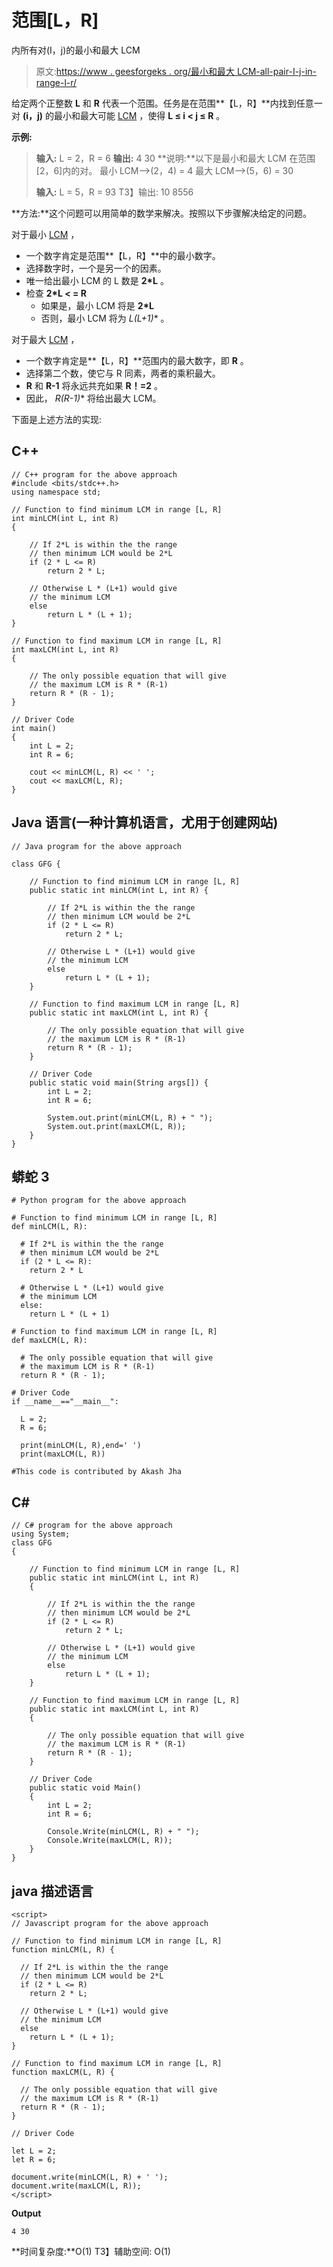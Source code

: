 # 范围[L，R]

内所有对(I，j)的最小和最大 LCM

> 原文:[https://www . geesforgeks . org/最小和最大 LCM-all-pair-I-j-in-range-l-r/](https://www.geeksforgeeks.org/minimum-and-maximum-lcm-among-all-pairs-i-j-in-range-l-r/)

给定两个正整数 **L** 和 **R** 代表一个范围。任务是在范围**【L，R】**内找到任意一对 **(i，j)** 的最小和最大可能 [LCM](https://www.geeksforgeeks.org/lcm-gq/) ，使得 **L ≤ i < j ≤ R** 。

**示例:**

> **输入:** L = 2，R = 6
> **输出:** 4 30
> **说明:**以下是最小和最大 LCM 在范围[2，6]内的对。
> 最小 LCM–>(2，4) = 4
> 最大 LCM–>(5，6) = 30
> 
> **输入:** L = 5，R = 93
> T3】输出: 10 8556

**方法:**这个问题可以用简单的数学来解决。按照以下步骤解决给定的问题。

对于最小 [LCM](https://www.geeksforgeeks.org/lcm-gq/) ，

*   一个数字肯定是范围**【L，R】**中的最小数字。
*   选择数字时，一个是另一个的因素。
*   唯一给出最小 LCM 的 L 数是 **2*L** 。
*   检查 **2*L < = R**
    *   如果是，最小 LCM 将是 **2*L**
    *   否则，最小 LCM 将为 **L*(L+1)** 。

对于最大 [LCM](https://www.geeksforgeeks.org/program-to-find-lcm-of-two-numbers/) ，

*   一个数字肯定是**【L，R】**范围内的最大数字，即 **R** 。
*   选择第二个数，使它与 R 同素，两者的乘积最大。
*   **R** 和 **R-1** 将永远共充如果 **R！=2** 。
*   因此， **R*(R-1)** 将给出最大 LCM。

下面是上述方法的实现:

## C++

```
// C++ program for the above approach
#include <bits/stdc++.h>
using namespace std;

// Function to find minimum LCM in range [L, R]
int minLCM(int L, int R)
{

    // If 2*L is within the the range
    // then minimum LCM would be 2*L
    if (2 * L <= R)
        return 2 * L;

    // Otherwise L * (L+1) would give
    // the minimum LCM
    else
        return L * (L + 1);
}

// Function to find maximum LCM in range [L, R]
int maxLCM(int L, int R)
{

    // The only possible equation that will give
    // the maximum LCM is R * (R-1)
    return R * (R - 1);
}

// Driver Code
int main()
{
    int L = 2;
    int R = 6;

    cout << minLCM(L, R) << ' ';
    cout << maxLCM(L, R);
}
```

## Java 语言(一种计算机语言，尤用于创建网站)

```
// Java program for the above approach

class GFG {

    // Function to find minimum LCM in range [L, R]
    public static int minLCM(int L, int R) {

        // If 2*L is within the the range
        // then minimum LCM would be 2*L
        if (2 * L <= R)
            return 2 * L;

        // Otherwise L * (L+1) would give
        // the minimum LCM
        else
            return L * (L + 1);
    }

    // Function to find maximum LCM in range [L, R]
    public static int maxLCM(int L, int R) {

        // The only possible equation that will give
        // the maximum LCM is R * (R-1)
        return R * (R - 1);
    }

    // Driver Code
    public static void main(String args[]) {
        int L = 2;
        int R = 6;

        System.out.print(minLCM(L, R) + " ");
        System.out.print(maxLCM(L, R));
    }
}
```

## 蟒蛇 3

```
# Python program for the above approach

# Function to find minimum LCM in range [L, R]
def minLCM(L, R):

  # If 2*L is within the the range
  # then minimum LCM would be 2*L
  if (2 * L <= R):
    return 2 * L

  # Otherwise L * (L+1) would give
  # the minimum LCM
  else:
    return L * (L + 1)

# Function to find maximum LCM in range [L, R]
def maxLCM(L, R):

  # The only possible equation that will give
  # the maximum LCM is R * (R-1)
  return R * (R - 1);

# Driver Code
if __name__=="__main__":

  L = 2;
  R = 6;

  print(minLCM(L, R),end=' ')
  print(maxLCM(L, R))

#This code is contributed by Akash Jha
```

## C#

```
// C# program for the above approach
using System;
class GFG
{

    // Function to find minimum LCM in range [L, R]
    public static int minLCM(int L, int R)
    {

        // If 2*L is within the the range
        // then minimum LCM would be 2*L
        if (2 * L <= R)
            return 2 * L;

        // Otherwise L * (L+1) would give
        // the minimum LCM
        else
            return L * (L + 1);
    }

    // Function to find maximum LCM in range [L, R]
    public static int maxLCM(int L, int R)
    {

        // The only possible equation that will give
        // the maximum LCM is R * (R-1)
        return R * (R - 1);
    }

    // Driver Code
    public static void Main()
    {
        int L = 2;
        int R = 6;

        Console.Write(minLCM(L, R) + " ");
        Console.Write(maxLCM(L, R));
    }
}
```

## java 描述语言

```
<script>
// Javascript program for the above approach

// Function to find minimum LCM in range [L, R]
function minLCM(L, R) {

  // If 2*L is within the the range
  // then minimum LCM would be 2*L
  if (2 * L <= R)
    return 2 * L;

  // Otherwise L * (L+1) would give
  // the minimum LCM
  else
    return L * (L + 1);
}

// Function to find maximum LCM in range [L, R]
function maxLCM(L, R) {

  // The only possible equation that will give
  // the maximum LCM is R * (R-1)
  return R * (R - 1);
}

// Driver Code

let L = 2;
let R = 6;

document.write(minLCM(L, R) + ' ');
document.write(maxLCM(L, R));
</script>
```

**Output**

```
4 30
```

**时间复杂度:**O(1)
T3】辅助空间: O(1)